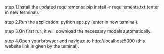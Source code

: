 step 1.Install the updated requirements:
pip install -r requirements.txt (enter in new terminal).

step 2.Run the application:
python app.py  (enter in new terminal).

step 3.On first run, it will download the necessary models automatically.

step 4.Open your browser and navigate to http://localhost:5000 (this website link is given by the teminal).

